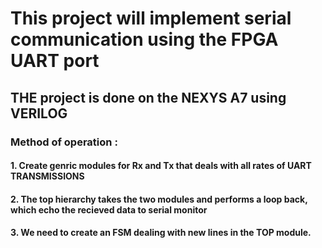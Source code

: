 # This project will implement serial communication using the FPGA UART port 
## THE project is done on the NEXYS A7 using VERILOG 
### Method of operation :
#### 1. Create genric modules for Rx and Tx that deals with all rates of UART TRANSMISSIONS
#### 2. The top hierarchy takes the two modules and performs a loop back, which echo the recieved data to serial monitor  
#### 3. We need to create an FSM dealing with new lines in the TOP module.


